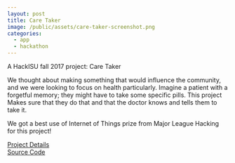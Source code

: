 ```yaml
---
layout: post
title: Care Taker
image: /public/assets/care-taker-screenshot.png
categories:
  - app
  - hackathon
---
```


A HackISU fall 2017 project: Care Taker

We thought about making something that would influence the community, and we were looking to focus on health particularly. Imagine a patient with a forgetful memory; they might have to take some specific pills. This project Makes sure that they do that and that the doctor knows and tells them to take it.

We got a best use of Internet of Things prize from Major League Hacking for this project!

<a href="https://devpost.com/software/care-taker-yumh2p" target="_blank">Project Details</a><br>
<a href="https://github.com/takasoft/hackisu2017fall" target="_blank">Source Code</a>
